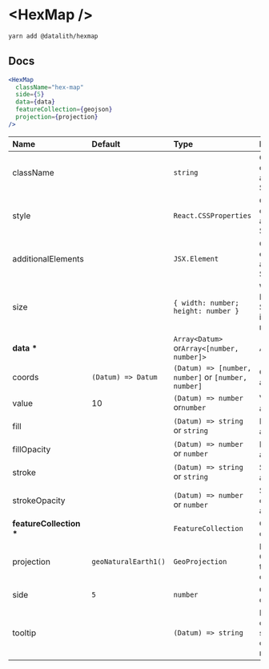 # \<HexMap \/>

```sh
yarn add @datalith/hexmap
```

## Docs

```jsx
<HexMap
  className="hex-map"
  side={5}
  data={data}
  featureCollection={geojson}
  projection={projection}
/>
```

| Name                        | Default              | Type                                                | Description                                                  |
| :-------------------------- | :------------------- | :-------------------------------------------------- | :----------------------------------------------------------- |
| className                   |                      | `string`                                            | Custom css classes to apply to the SVG                       |
| style                       |                      | `React.CSSProperties`                               | Custom style object to apply to the SVG                      |
| additionalElements          |                      | `JSX.Element`                                       | Optional elements to add to the SVG                          |
| size                        |                      | `{ width: number; height: number }`                 | Width and Height of the SVG. Default is parent node size.    |
| <b>data \*</b>              |                      | `Array<Datum>` or`Array<[number, number]>`          | Array of data                                                |
| coords                      | `(Datum) => Datum`   | `(Datum) => [number, number]` or `[number, number]` | Coords accessor                                              |
| value                       | 10                   | `(Datum) => number` or`number`                      | Value accessor                                               |
| fill                        |                      | `(Datum) => string` or `string`                     | Fill color accessor                                          |
| fillOpacity                 |                      | `(Datum) => number` or `number`                     | Fill opacity accessor                                        |
| stroke                      |                      | `(Datum) => string` or `string`                     | Stroke color accessor                                        |
| strokeOpacity               |                      | `(Datum) => number` or `number`                     | Stroke opacity accessor                                      |
| <b>featureCollection \*</b> |                      | `FeatureCollection`                                 | GeoJson object                                               |
| projection                  | `geoNaturalEarth1()` | `GeoProjection`                                     | D3 GeoProjection to map coordinates                          |
| side                        | `5`                  | `number`                                            | Grid cell dimension                                          |
| tooltip                     |                      | `(Datum) => string`                                 | Return HTML or text as a string to show on element mouseover |
